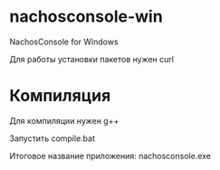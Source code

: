 # nachosconsole-win


NachosConsole for Windows


Для работы установки пакетов нужен curl



# Компиляция


Для компиляции нужен g++


Запустить compile.bat


Итоговое название приложения: nachosconsole.exe
